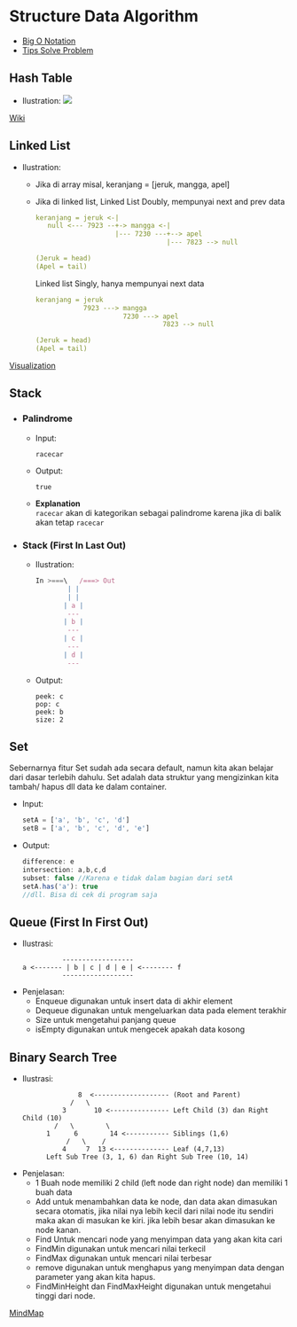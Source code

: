 # Structure Data Algorithm

- [Big O Notation](./src/1.bigONotation)
- [Tips Solve Problem](./src/2.solveInterview)


## Hash Table
- Ilustration:
  ![](https://upload.wikimedia.org/wikipedia/commons/thumb/5/5a/Hash_table_5_0_1_1_1_1_0_LL.svg/2880px-Hash_table_5_0_1_1_1_1_0_LL.svg.png)

[Wiki](https://en.wikipedia.org/wiki/Hash_table)

## Linked List
- Ilustration:
  - Jika di array misal, keranjang = [jeruk, mangga, apel]
  - Jika di linked list,
    Linked List Doubly, mempunyai next and prev data
    ```yml
    keranjang = jeruk <-|
       null <--- 7923 --+-> mangga <-|
                        |--- 7230 ---+--> apel
                                     |--- 7823 --> null

    (Jeruk = head)
    (Apel = tail)
    ```

    Linked list Singly, hanya mempunyai next data
    ```yml
    keranjang = jeruk
                7923 ---> mangga
                          7230 ---> apel
                                    7823 --> null

    (Jeruk = head)
    (Apel = tail)
    ```
[Visualization](https://visualgo.net/en/list)
## Stack
- ### Palindrome
  - Input:
    ```
    racecar
    ```
  - Output:
    ```
    true
    ```
  - **Explanation** </br>
    `racecar` akan di kategorikan sebagai palindrome karena jika di balik akan tetap `racecar`
- ### Stack (First In Last Out)
  - Ilustration:
    ```ts
    In >===\   /===> Out
            | |
            | |
           | a |
            ---
           | b |
            ---
           | c |
            ---
           | d |
            ---
    
    ```
  - Output:
    ```
    peek: c
    pop: c
    peek: b
    size: 2
    ```

## Set
  Sebernarnya fitur Set sudah ada secara default, namun kita akan belajar dari dasar terlebih dahulu. Set adalah data struktur yang mengizinkan kita tambah/ hapus dll data ke dalam container.
  - Input:
    ```ts
    setA = ['a', 'b', 'c', 'd']
    setB = ['a', 'b', 'c', 'd', 'e']
    ```
  - Output:
    ```ts
    difference: e
    intersection: a,b,c,d
    subset: false //Karena e tidak dalam bagian dari setA
    setA.has('a'): true
    //dll. Bisa di cek di program saja
    ```
## Queue (First In First Out)
  - Ilustrasi:
    ```
              ------------------
    a <------- | b | c | d | e | <-------- f
              ------------------
    ```
  - Penjelasan: </br>
      - Enqueue digunakan untuk insert data di akhir element
      - Dequeue digunakan untuk mengeluarkan data pada element terakhir
      - Size untuk mengetahui panjang queue
      - isEmpty digunakan untuk mengecek apakah data kosong
## Binary Search Tree
  - Ilustrasi:
    ```
                  8  <------------------- (Root and Parent)
                /   \
              3       10 <--------------- Left Child (3) dan Right Child (10)
            /   \        \
          1      6        14 <----------- Siblings (1,6)
               /   \    /
              4     7  13 <-------------- Leaf (4,7,13)
          Left Sub Tree (3, 1, 6) dan Right Sub Tree (10, 14)
    ```
  - Penjelasan:
    - 1 Buah node memiliki 2 child (left node dan right node) dan memiliki 1 buah data
    - Add untuk menambahkan data ke node, dan data akan dimasukan secara otomatis, jika nilai nya lebih kecil dari nilai node itu sendiri maka akan di masukan ke kiri. jika lebih besar akan dimasukan ke node kanan.
    - Find Untuk mencari node yang menyimpan data yang akan kita cari
    - FindMin digunakan untuk mencari nilai terkecil
    - FindMax digunakan untuk mencari nilai terbesar
    - remove digunakan untuk menghapus yang menyimpan data dengan parameter yang akan kita hapus.
    - FindMinHeight dan FindMaxHeight digunakan untuk mengetahui tinggi dari node.

[MindMap](https://coggle.it/diagram/W5E5tqYlrXvFJPsq/t/master-the-interview-click-here-for-course-link)